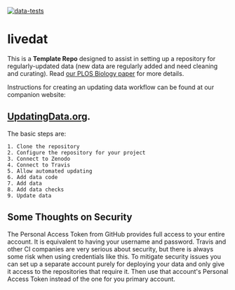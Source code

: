 [![data-tests](https://github.com/rudeboybert/live-data/workflows/data-tests/badge.svg)](https://github.com/rudeboybert/live-data/actions)

# livedat

This is a **Template Repo** designed to assist in setting up a repository for regularly-updated data 
(new data are regularly added and need cleaning and curating). Read [our PLOS Biology paper](https://doi.org/10.1371/journal.pbio.3000125) for more details.

Instructions for creating an updating data workflow can be found at our companion website: 
## [UpdatingData.org](https://www.updatingdata.org/).

  The basic steps are:

    1. Clone the repository
    2. Configure the repository for your project
    3. Connect to Zenodo
    4. Connect to Travis
    5. Allow automated updating
    6. Add data code
    7. Add data
    8. Add data checks
    9. Update data

## Some Thoughts on Security

The Personal Access Token from GitHub provides full access to your entire account. It is equivalent to having your username and password. Travis and other CI companies are very serious about security, but there is always some risk when using credentials like this. To mitigate security issues you can set up a separate account purely for deploying your data and only give it access to the repositories that require it. Then use that account's Personal Access Token instead of the one for you primary account.
